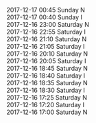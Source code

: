 2017-12-17 00:45 Sunday  N  
2017-12-17 00:40 Sunday  I  
2017-12-16 23:00 Saturday  N  
2017-12-16 22:55 Saturday  I  
2017-12-16 21:10 Saturday  N  
2017-12-16 21:05 Saturday  I  
2017-12-16 20:10 Saturday  N  
2017-12-16 20:05 Saturday  I  
2017-12-16 18:45 Saturday  N  
2017-12-16 18:40 Saturday  I  
2017-12-16 18:35 Saturday  N  
2017-12-16 18:30 Saturday  I  
2017-12-16 17:25 Saturday  N  
2017-12-16 17:20 Saturday  I  
2017-12-16 17:00 Saturday  N  
